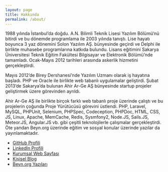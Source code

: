 ```yaml
---
layout: page
title: Hakkında
permalink: /about/
---
```


1988 yılında İstanbul’da doğdu. A.N. Bilimli Teknik Lisesi Yazılım Bölümü‘nü bitirdi ve bu dönemde programlama ile 2003 yılında tanıştı. Lise hayatı boyunca 3 yaz dönemini Solon Yazılım AŞ. bünyesinde geçirdi ve Delphi ile birlikte muhasebe programlarına katkıda bulundu. Lisans eğitimini Sakarya Üniversitesi Teknik Eğitim Fakültesi Bilgisayar ve Elektronik Bölümü’nde tamamladı. Ocak-Mayıs 2012 tarihleri arasında askerlik hizmetini gerçekleştirdi.

Mayıs 2012’de Birey Dershanesi’nde Yazılım Uzmanı olarak iş hayatına başladı. PHP ve Oracle ile birlikte web tabanlı uygulamalar geliştirdi. Şubat 2013’de Sakarya’da bulunan Ahir Ar-Ge AŞ bünyesinde startup projeler geliştirmek üzere görevinden ayrıldı.

Ahir Ar-Ge AŞ ile birlikte birçok farklı web tabanlı proje üzerinde çalıştı ve bu projelerin çoğunda Proje Yürütücüsü görevini üstlendi. PHP, Laravel, MySQL, PHPUnit, Selenium, PHPSpec, Codeception, PHPDoc, HTML, CSS, JS, Linux, Apache, MemCache, Redis, Sysmfony2, Node.JS, Sails.JS, Meteor.JS, Angular.JS vb. gibi çeşitli teknolojilerle çalışmalar gerçekleştirdi. Öte yandan Beyn.org üzerinde eğitim ve sosyal konular üzerinde yazılar da yayınlamaktadır.

* [GitHub Profili](http://github.com/ozziest)
* [LinkedIn Profili](http://tr.linkedin.com/in/ozguradem)
* [Kurumsal Web Sayfası](http://ahir.com.tr)
* [Kişisel Blog](http://ozguradem.net)
* [Beyn.org Yazıları](http://beyn.org/yazar/ozguradem)
